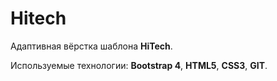 # Hitech

<!-- ![Freebie - Entire Page](wiredwiki-app.jpg) -->

Адаптивная вёрстка шаблона **HiTech**.

Используемые технологии: **Bootstrap 4**, **HTML5**, **CSS3**, **GIT**.
